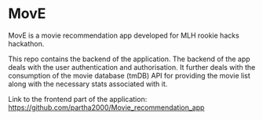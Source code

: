 # MovE
MovE is a movie recommendation app developed for MLH rookie hacks hackathon.

This repo contains the backend of the application.
The backend of the app deals with the user authentication and authorisation.
It further deals with the consumption of the movie database (tmDB) API
for providing the movie list along with the necessary stats associated with it.
 
Link to the frontend part of the application: https://github.com/partha2000/Movie_recommendation_app
